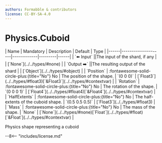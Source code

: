 ```yaml
---
authors: Formabble & contributors
license: CC-BY-SA-4.0
---
```



# Physics.Cuboid

<div class="sh-parameters" markdown="1">
| Name | Mandatory | Description | Default | Type |
|------|---------------------|-------------|---------|------|
| `⬅️ Input` ||The input of the shard, if any | | [`None`](../../types/#none) |
| `Output ➡️` ||The resulting output of the shard | | [`Object`](../../types/#object) |
| `Position` | :fontawesome-solid-circle-plus:{title="No"} No  | The position of the shape. | `(0 0 0)` | [`Float3`](../../types/#float3)[`&Float3`](../../types/#contextvar) |
| `Rotation` | :fontawesome-solid-circle-plus:{title="No"} No  | The rotation of the shape. | `(0 0 0 1)` | [`Float4`](../../types/#float4)[`&Float4`](../../types/#contextvar) |
| `HalfExtents` | :fontawesome-solid-circle-plus:{title="No"} No  | The half-extents of the cuboid shape. | `(0.5 0.5 0.5)` | [`Float3`](../../types/#float3) |
| `Mass` | :fontawesome-solid-circle-plus:{title="No"} No  | The mass of the shape. | `None` | [`None`](../../types/#none)[`Float`](../../types/#float)[`&Float`](../../types/#contextvar) |

</div>

Physics shape representing a cuboid

--8<-- "includes/license.md"

